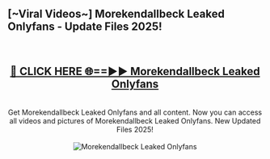 <h2>[~Viral Videos~] Morekendallbeck Leaked Onlyfans - Update Files 2025!</h2>
<br>
<div align="center">
<h2><a href="https://betterlinks.top/A2PfLJ" rel="nofollow">🔴 CLICK HERE 🌐==►► Morekendallbeck Leaked Onlyfans</a></h2>
<br>
Get Morekendallbeck Leaked Onlyfans and all content. Now you can access all videos and pictures of Morekendallbeck Leaked Onlyfans. New Updated Files 2025!
<br>
<br>
<a href="https://betterlinks.top/A2PfLJ" rel="nofollow" data-target="animated-image.originalLink"><img src="https://i.ibb.co.com/WyWwxjT/player-gif2.gif" alt="Morekendallbeck Leaked Onlyfans" style="max-width: 100%; display: inline-block;" data-target="animated-image.originalImage"></a>
</div>
<br>
